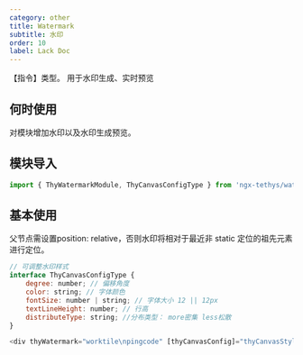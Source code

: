 ```yaml
---
category: other
title: Watermark
subtitle: 水印
order: 10
label: Lack Doc
---
```

<div class="dg-alert dg-alert-info">【指令】类型。 用于水印生成、实时预览</div>

## 何时使用

对模块增加水印以及水印生成预览。 

## 模块导入

``` ts
import { ThyWatermarkModule, ThyCanvasConfigType } from 'ngx-tethys/watermark';
```

## 基本使用
<div class="dg-alert dg-alert-info">父节点需设置position: relative，否则水印将相对于最近非 static 定位的祖先元素进行定位。  </div>

```js
// 可调整水印样式
interface ThyCanvasConfigType {
    degree: number; // 偏移角度
    color: string; // 字体颜色
    fontSize: number | string; // 字体大小 12 || 12px
    textLineHeight: number; // 行高
    distributeType: string; //分布类型： more密集 less松散
}
```

``` ts
<div thyWatermark="worktile\npingcode" [thyCanvasConfig]="thyCanvasStyles" style="position: relative"></div>
```